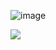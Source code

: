 ![image](https://github.com/user-attachments/assets/bb3b0f53-8873-4ff4-8267-ad08aea30507)

![](https://media.licdn.com/dms/image/v2/D4E22AQE1OcFzrAFtnA/feedshare-shrink_800/B4EZeSf54tHcAg-/0/1750509547206?e=1753920000&v=beta&t=4Inptalr2v-jUbcaoEQGuQqPIr7BDYwahssXU1kBCYM)
